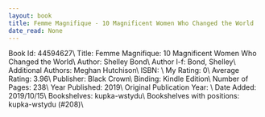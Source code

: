 ```yaml
---
layout: book
title: Femme Magnifique - 10 Magnificent Women Who Changed the World
date_read: None
---
```


Book Id: 44594627\ 
Title: Femme Magnifique: 10 Magnificent Women Who Changed the World\ 
Author: Shelley Bond\ 
Author l-f: Bond, Shelley\ 
Additional Authors: Meghan Hutchison\ 
ISBN: \ 
My Rating: 0\ 
Average Rating: 3.96\ 
Publisher: Black Crown\ 
Binding: Kindle Edition\ 
Number of Pages: 238\ 
Year Published: 2019\ 
Original Publication Year: \ 
Date Added: 2019/10/15\ 
Bookshelves: kupka-wstydu\ 
Bookshelves with positions: kupka-wstydu (#208)\ 

